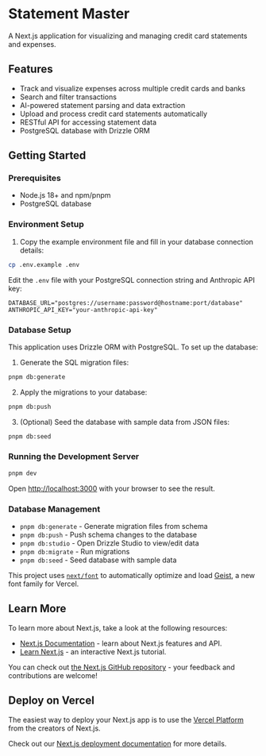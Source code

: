 # Statement Master

A Next.js application for visualizing and managing credit card statements and expenses.

## Features

- Track and visualize expenses across multiple credit cards and banks
- Search and filter transactions
- AI-powered statement parsing and data extraction
- Upload and process credit card statements automatically
- RESTful API for accessing statement data
- PostgreSQL database with Drizzle ORM

## Getting Started

### Prerequisites

- Node.js 18+ and npm/pnpm
- PostgreSQL database

### Environment Setup

1. Copy the example environment file and fill in your database connection details:

```bash
cp .env.example .env
```

Edit the `.env` file with your PostgreSQL connection string and Anthropic API key:

```
DATABASE_URL="postgres://username:password@hostname:port/database"
ANTHROPIC_API_KEY="your-anthropic-api-key"
```

### Database Setup

This application uses Drizzle ORM with PostgreSQL. To set up the database:

1. Generate the SQL migration files:

```bash
pnpm db:generate
```

2. Apply the migrations to your database:

```bash
pnpm db:push
```

3. (Optional) Seed the database with sample data from JSON files:

```bash
pnpm db:seed
```

### Running the Development Server

```bash
pnpm dev
```

Open [http://localhost:3000](http://localhost:3000) with your browser to see the result.

### Database Management

- `pnpm db:generate` - Generate migration files from schema
- `pnpm db:push` - Push schema changes to the database
- `pnpm db:studio` - Open Drizzle Studio to view/edit data
- `pnpm db:migrate` - Run migrations
- `pnpm db:seed` - Seed database with sample data

This project uses [`next/font`](https://nextjs.org/docs/app/building-your-application/optimizing/fonts) to automatically optimize and load [Geist](https://vercel.com/font), a new font family for Vercel.

## Learn More

To learn more about Next.js, take a look at the following resources:

- [Next.js Documentation](https://nextjs.org/docs) - learn about Next.js features and API.
- [Learn Next.js](https://nextjs.org/learn) - an interactive Next.js tutorial.

You can check out [the Next.js GitHub repository](https://github.com/vercel/next.js) - your feedback and contributions are welcome!

## Deploy on Vercel

The easiest way to deploy your Next.js app is to use the [Vercel Platform](https://vercel.com/new?utm_medium=default-template&filter=next.js&utm_source=create-next-app&utm_campaign=create-next-app-readme) from the creators of Next.js.

Check out our [Next.js deployment documentation](https://nextjs.org/docs/app/building-your-application/deploying) for more details.
